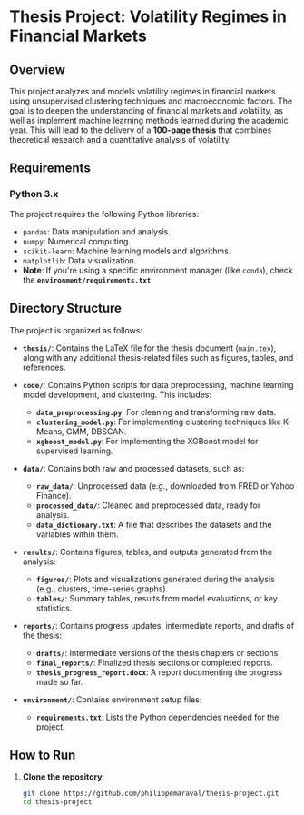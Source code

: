 # Thesis Project: Volatility Regimes in Financial Markets

## Overview
This project analyzes and models volatility regimes in financial markets using unsupervised clustering techniques and macroeconomic factors. The goal is to deepen the understanding of financial markets and volatility, as well as implement machine learning methods learned during the academic year. This will lead to the delivery of a **100-page thesis** that combines theoretical research and a quantitative analysis of volatility.

## Requirements

### Python 3.x

The project requires the following Python libraries:
- `pandas`: Data manipulation and analysis.
- `numpy`: Numerical computing.
- `scikit-learn`: Machine learning models and algorithms.
- `matplotlib`: Data visualization.
- **Note**: If you're using a specific environment manager (like `conda`), check the **`environment/requirements.txt`**  

## Directory Structure

The project is organized as follows:

- **`thesis/`**: Contains the LaTeX file for the thesis document (`main.tex`), along with any additional thesis-related files such as figures, tables, and references.
  
- **`code/`**: Contains Python scripts for data preprocessing, machine learning model development, and clustering. This includes:
  - **`data_preprocessing.py`**: For cleaning and transforming raw data.
  - **`clustering_model.py`**: For implementing clustering techniques like K-Means, GMM, DBSCAN.
  - **`xgboost_model.py`**: For implementing the XGBoost model for supervised learning.

- **`data/`**: Contains both raw and processed datasets, such as:
  - **`raw_data/`**: Unprocessed data (e.g., downloaded from FRED or Yahoo Finance).
  - **`processed_data/`**: Cleaned and preprocessed data, ready for analysis.
  - **`data_dictionary.txt`**: A file that describes the datasets and the variables within them.

- **`results/`**: Contains figures, tables, and outputs generated from the analysis:
  - **`figures/`**: Plots and visualizations generated during the analysis (e.g., clusters, time-series graphs).
  - **`tables/`**: Summary tables, results from model evaluations, or key statistics.

- **`reports/`**: Contains progress updates, intermediate reports, and drafts of the thesis:
  - **`drafts/`**: Intermediate versions of the thesis chapters or sections.
  - **`final_reports/`**: Finalized thesis sections or completed reports.
  - **`thesis_progress_report.docx`**: A report documenting the progress made so far.

- **`environment/`**: Contains environment setup files:
  - **`requirements.txt`**: Lists the Python dependencies needed for the project.

## How to Run

1. **Clone the repository**:

   ```bash
   git clone https://github.com/philippemaraval/thesis-project.git
   cd thesis-project

